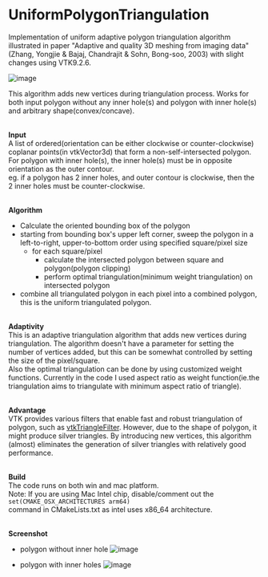 # UniformPolygonTriangulation

Implementation of uniform adaptive polygon triangulation algorithm illustrated in paper "Adaptive and quality 3D meshing from imaging data"(Zhang, Yongjie & Bajaj, Chandrajit & Sohn, Bong-soo, 2003) with slight changes using VTK9.2.6.

![image](https://github.com/gongwaner/UniformPolygonTriangulation/assets/29704759/e6a3d3d1-d49b-4c7e-91f5-4def7f8d7c12)


This algorithm adds new vertices during triangulation process. Works for both input polygon without any inner hole(s) and polygon with inner hole(s) and arbitrary shape(convex/concave). 

<br/>**Input** 
<br/>A list of ordered(orientation can be either clockwise or counter-clockwise) coplanar points(in vtkVector3d) that form a non-self-intersected polygon.
<br/>For polygon with inner hole(s), the inner hole(s) must be in opposite orientation as the outer contour. 
<br/>eg. if a polygon has 2 inner holes, and outer contour is clockwise, then the 2 inner holes must be counter-clockwise. 

<br/>**Algorithm**
 - Calculate the oriented bounding box of the polygon
 - starting from bounding box's upper left corner, sweep the polygon in a left-to-right, upper-to-bottom order using specified square/pixel size
	 - for each square/pixel
	     - calculate the intersected polygon between square and polygon(polygon clipping)
	     - perform optimal triangulation(minimum weight triangulation) on intersected polygon
  - combine all triangulated polygon in each pixel into a combined polygon, this is the uniform triangulated polygon.

<br/>**Adaptivity**
<br/>This is an adaptive triangulation algorithm that adds new vertices during triangulation. The algorithm doesn't have a parameter for setting the number of vertices added, but this can be somewhat controlled by setting the size of the pixel/square. 
<br/>Also the optimal triangulation can be done by using customized weight functions. Currently in the code I used aspect ratio as weight function(ie.the triangulation aims to triangulate with minimum aspect ratio of triangle).

<br/>**Advantage**
<br/>VTK provides various filters that enable fast and robust triangulation of polygon, such as  [vtkTriangleFilter](https://vtk.org/doc/nightly/html/classvtkTriangleFilter.html). However, due to the shape of polygon, it might produce silver triangles. By introducing new vertices, this algorithm (almost) eliminates the generation of silver triangles with relatively good performance.

<br/>**Build**
<br/>The code runs on both win and mac platform.
<br/>Note: If you are using Mac Intel chip, disable/comment out the<br/> 
    `set(CMAKE_OSX_ARCHITECTURES arm64)`
<br/>command in CMakeLists.txt as intel uses x86_64 architecture.

<br/>**Screenshot**
- polygon without inner hole
![image](https://github.com/gongwaner/UniformPolygonTriangulation/assets/29704759/e9e6fc26-3d07-4ea9-be65-c146f7de354e)

- polygon with inner holes
![image](https://github.com/gongwaner/UniformPolygonTriangulation/assets/29704759/c94848f9-2738-4563-bc24-87f0ca6c354f)

